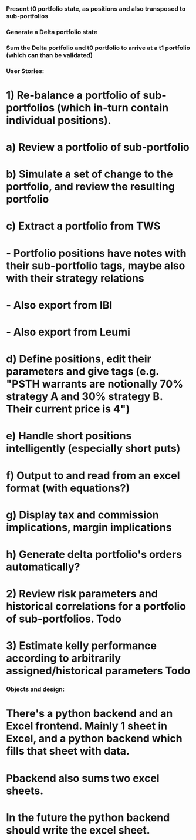 



### Present t0 portfolio state, as positions and also transposed to sub-portfolios


### Generate a Delta portfolio state



### Sum the Delta portfolio and t0 portfolio to arrive at a t1 portfolio (which can than be validated)




###

### User Stories:
# 1) Re-balance a portfolio of sub-portfolios (which in-turn contain individual positions).
#   a) Review a portfolio of sub-portfolio
#   b) Simulate a set of change to the portfolio, and review the resulting portfolio
#   c) Extract a portfolio from TWS
#       - Portfolio positions have notes with their sub-portfolio tags, maybe also with their strategy relations
#       - Also export from IBI
#       - Also export from Leumi
#   d) Define positions, edit their parameters and give tags (e.g. "PSTH warrants are notionally 70% strategy A and 30% strategy B. Their current price is 4")
#   e) Handle short positions intelligently (especially short puts)
#   f) Output to and read from an excel format (with equations?)
#   g) Display tax and commission implications, margin implications
#   h) Generate delta portfolio's orders automatically?
# 2) Review risk parameters and historical correlations for a portfolio of sub-portfolios. Todo
#
# 3) Estimate kelly performance according to arbitrarily assigned/historical parameters Todo

### Objects and design:

# There's a python backend and an Excel frontend. Mainly 1 sheet in Excel, and a python backend which fills that sheet with data.
# Pbackend also sums two excel sheets.
# In the future the python backend should write the excel sheet.


